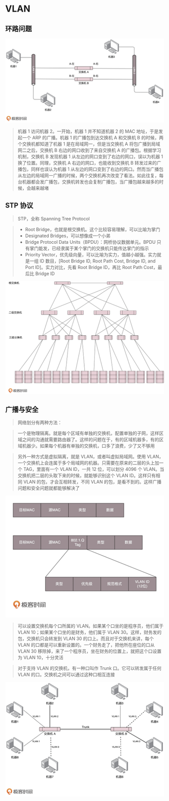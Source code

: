 # VLAN

## 环路问题

![](media/16604828694035/16604828834678.jpg)

> 机器 1 访问机器 2。一开始，机器 1 并不知道机器 2 的 MAC 地址，于是发起一个 ARP 的广播。机器 1 的广播包到达交换机 A 和交换机 B 的时候，两个交换机都知道了机器 1 是在局域网一，但是当交换机 A 将包广播到局域网二之后，交换机 B 右边的网口收到了来自交换机 A 的广播包。根据学习机制，交换机 B 发现机器 1 从左边的网口变到了右边的网口，误以为机器 1 换了位置。同理，交换机 A 右边的网口，也能收到交换机 B 转发过来的广播包，同样也误认为机器 1 从左边的网口变到了右边的网口。然而当广播包从左边的局域网一广播的时候，两个交换机再次改变了看法。如此往复，每台机器都会发广播包，交换机转发也会复制广播包，当广播包越来越多的时候，会越来越堵

## STP 协议
> STP，全称 Spanning Tree Protocol

> - Root Bridge，也就是根交换机。这个比较容易理解，可以比喻为掌门
> - Designated Bridges，可以想像成一个小弟
> - Bridge Protocol Data Units（BPDU）：网桥协议数据单元。BPDU 只有掌门能发，已经隶属于某个掌门的交换机只能传达掌门的指示
> - Priority Vector，优先级向量，可以比喻为实力，值越小越强。实力就是一组 ID 数目，[Root Bridge ID, Root Path Cost, Bridge ID, and Port ID]。实力对比，先看 Root Bridge ID，再比 Root Path Cost，最后比 Bridge ID

![](media/16604828694035/16604829275216.jpg)

## 广播与安全
> 网络划分有两种方法：

> 一个是物理隔离。就是每个区域有单独的交换机，配置单独的子网，这样区域之间的沟通就需要路由器了。这样的问题在于，有的区域机器多，有的区域机器少。如果每个机器有单独的交换机，口多了浪费，少了又不够用

> 另外一种方式是虚拟隔离，就是 VLAN，或者叫虚拟局域网。使用 VLAN，一个交换机上会连属于多个局域网的机器。只需要在原来的二层的头上加一个 TAG，里面有一个 VLAN ID，一共 12 位，可以划分 4096 个 VLAN。当交换机把二层的头取下来的时候，就能够识别这个 VLAN ID。这样只有相同 VLAN 的包，才会互相转发，不同 VLAN 的包，是看不到的。这样广播问题和安全问题就都能够解决了

![](media/16604828694035/16604829589554.jpg)

> 可以设置交换机每个口所属的 VLAN。如果某个口坐的是程序员，他们属于 VLAN 10；如果某个口坐的是财务，他们属于 VLAN 30。这样，财务发的包，交换机只会转发到 VLAN 30 的口上。而且对于交换机来讲，每个 VLAN 的口都是可以重新设置的。一个财务走了，把他所在座位的口从 VLAN 30 移除掉，来了一个程序员，坐在财务的位置上，就把这个口设置为 VLAN 10，十分灵活

> 对于支持 VLAN 的交换机，有一种口叫作 Trunk 口。它可以转发属于任何 VLAN 的口。交换机之间可以通过这种口相互连接

![](media/16604828694035/16604829724553.jpg)